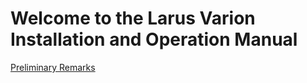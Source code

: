 # Welcome to the Larus Varion Installation and Operation Manual

[Preliminary Remarks](documentation/Vario/Preliminary-Remarks.md)
